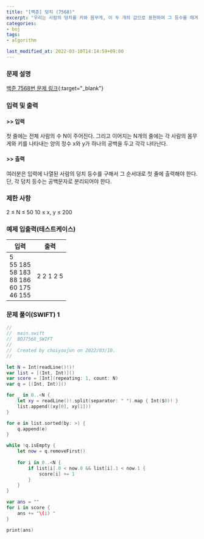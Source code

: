 ```yaml
---
title: "[백준] 덩치 (7568)"
excerpt: "우리는 사람의 덩치를 키와 몸무게, 이 두 개의 값으로 표현하여 그 등수를 매겨보려고 한다."
categories:
- boj
tags:
- algorithm

last_modified_at: 2022-03-10T14:14:59+09:00
---
```



### 문제 설명
[백준 7568번 문제 링크](https://www.acmicpc.net/problem/7568#description){:target="_blank"}




### 입력 및 출력
#### >> 입력
첫 줄에는 전체 사람의 수 N이 주어진다. 그리고 이어지는 N개의 줄에는 각 사람의 몸무게와 키를 나타내는 양의 정수 x와 y가 하나의 공백을 두고 각각 나타난다.



#### >> 출력
여러분은 입력에 나열된 사람의 덩치 등수를 구해서 그 순서대로 첫 줄에 출력해야 한다. 단, 각 덩치 등수는 공백문자로 분리되어야 한다.





### 제한 사항


2 ≤ N ≤ 50
10 ≤ x, y ≤ 200




### 예제 입출력(테스트케이스)


|입력|출력|
|-----|------|
|5<br>55 185<br>58 183<br>88 186<br>60 175<br>46 155|2 2 1 2 5|




### 문제 풀이(SWIFT) 1
```swift
//
//  main.swift
//  BOJ7568_SWIFT
//
//  Created by choiyoujun on 2022/03/10.
//

let N = Int(readLine()!)!
var list = [(Int, Int)]()
var score = [Int](repeating: 1, count: N)
var q = [(Int, Int)]()

for _ in 0..<N {
    let xy = readLine()!.split(separator: " ").map { Int($0)! }
    list.append((xy[0], xy[1]))
}

for e in list.sorted(by: >) {
    q.append(e)
}

while !q.isEmpty {
    let now = q.removeFirst()
    
    for i in 0..<N {
        if list[i].0 < now.0 && list[i].1 < now.1 {
            score[i] += 1
        }
    }
}

var ans = ""
for i in score {
    ans += "\(i) "
}

print(ans)



```
